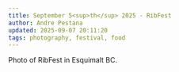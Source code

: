 ```yaml
---
title: September 5<sup>th</sup> 2025 - RibFest
author: Andre Pestana
updated: 2025-09-07 20:11:20
tags: photography, festival, food
---
```


<!-- excerpt -->

Photo of RibFest in Esquimalt BC.

<!-- excerpt -->

<FolderGallery dir="/sections/photography/posts/2025-09-05" sort="name-asc" />
